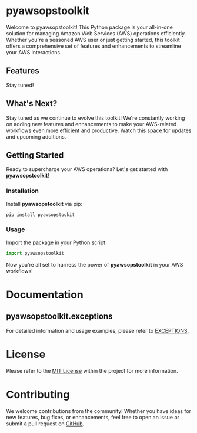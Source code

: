 # pyawsopstoolkit

Welcome to pyawsopstoolkit! This Python package is your all-in-one solution for managing Amazon Web Services (AWS)
operations efficiently. Whether you're a seasoned AWS user or just getting started, this toolkit offers a comprehensive
set of features and enhancements to streamline your AWS interactions.

## Features

Stay tuned!

## What's Next?

Stay tuned as we continue to evolve this toolkit! We're constantly working on adding new features and enhancements to
make your AWS-related workflows even more efficient and productive. Watch this space for updates and upcoming additions.

## Getting Started

Ready to supercharge your AWS operations? Let's get started with **pyawsopstoolkit**!

### Installation

Install **pyawsopstoolkit** via pip:

```bash
pip install pyawsopstookit
```

### Usage

Import the package in your Python script:

```python
import pyawsopstoolkit
```

Now you're all set to harness the power of **pyawsopstoolkit** in your AWS workflows!

# Documentation

## pyawsopstoolkit.exceptions

For detailed information and usage examples, please refer to [EXCEPTIONS](readme/EXCEPTIONS.md).

# License

Please refer to the [MIT License](LICENSE) within the project for more information.

# Contributing

We welcome contributions from the community! Whether you have ideas for new features, bug fixes, or enhancements, feel
free to open an issue or submit a pull request on [GitHub](https://github.com/coldsofttech/pyawsopstoolkit).

